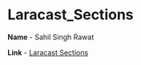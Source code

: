 # Laracast_Sections
__Name__ - Sahil Singh Rawat

__Link__ - [Laracast Sections](https://github.com/sahilsrawat27/Laracast_Sections)
